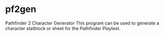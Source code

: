 # pf2gen
Pathfinder 2 Character Generator
This program can be used to generate a character statblock or sheet for the Pathfinder Playtest.
